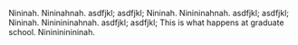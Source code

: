 Nininah. Nininahnah. asdfjkl; asdfjkl;
Nininah. Ninininahnah. asdfjkl; asdfjkl;
Nininah. Nininininahnah. asdfjkl; asdfjkl;
This is what happens at graduate school.
Nininininininah.